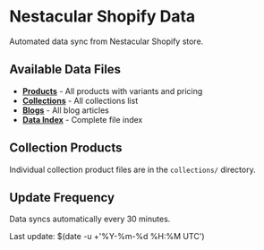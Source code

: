 # Nestacular Shopify Data

Automated data sync from Nestacular Shopify store.

## Available Data Files

- **[Products](products.json)** - All products with variants and pricing
- **[Collections](collections.json)** - All collections list
- **[Blogs](blogs.json)** - All blog articles
- **[Data Index](data_index.json)** - Complete file index

## Collection Products

Individual collection product files are in the `collections/` directory.

## Update Frequency

Data syncs automatically every 30 minutes.

Last update: $(date -u +'%Y-%m-%d %H:%M UTC')
